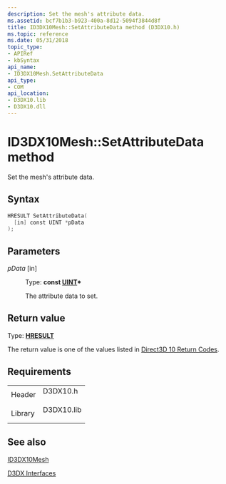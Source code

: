 ```yaml
---
description: Set the mesh's attribute data.
ms.assetid: bcf7b1b3-b923-400a-8d12-5094f3844d8f
title: ID3DX10Mesh::SetAttributeData method (D3DX10.h)
ms.topic: reference
ms.date: 05/31/2018
topic_type: 
- APIRef
- kbSyntax
api_name: 
- ID3DX10Mesh.SetAttributeData
api_type: 
- COM
api_location: 
- D3DX10.lib
- D3DX10.dll
---
```


# ID3DX10Mesh::SetAttributeData method

Set the mesh's attribute data.

## Syntax


```C++
HRESULT SetAttributeData(
  [in] const UINT *pData
);
```



## Parameters

<dl> <dt>

*pData* \[in\]
</dt> <dd>

Type: **const [**UINT**](../winprog/windows-data-types.md)\***

The attribute data to set.

</dd> </dl>

## Return value

Type: **[**HRESULT**](https://msdn.microsoft.com/library/Bb401631(v=MSDN.10).aspx)**

The return value is one of the values listed in [Direct3D 10 Return Codes](d3d10-graphics-reference-returnvalues.md).

## Requirements



|                    |                                                                                       |
|--------------------|---------------------------------------------------------------------------------------|
| Header<br/>  | <dl> <dt>D3DX10.h</dt> </dl>   |
| Library<br/> | <dl> <dt>D3DX10.lib</dt> </dl> |



## See also

<dl> <dt>

[ID3DX10Mesh](id3dx10mesh.md)
</dt> <dt>

[D3DX Interfaces](d3d10-graphics-reference-d3dx10-interfaces.md)
</dt> </dl>

 

 
